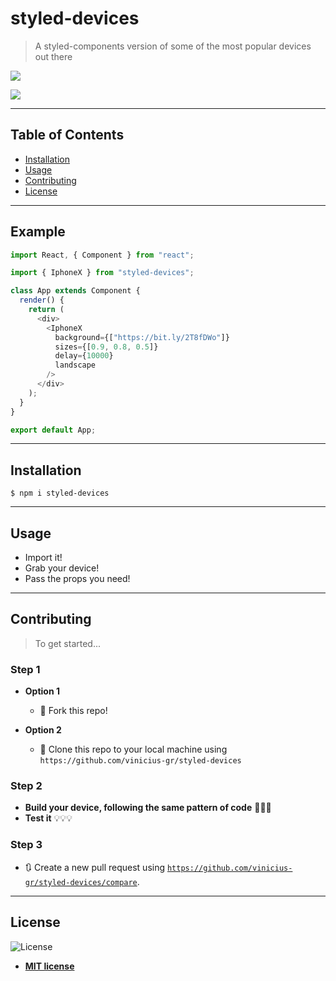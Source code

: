 # styled-devices

> A styled-components version of some of the most popular devices out there

![](https://img.shields.io/npm/v/styled-devices.svg)

![](https://img.shields.io/npm/dw/styled-devices.svg)

---

## Table of Contents

- [Installation](#installation)
- [Usage](#usage)
- [Contributing](#contributing)
- [License](#license)

---

## Example

```javascript
import React, { Component } from "react";

import { IphoneX } from "styled-devices";

class App extends Component {
  render() {
    return (
      <div>
        <IphoneX
          background={["https://bit.ly/2T8fDWo"]}
          sizes={[0.9, 0.8, 0.5]}
          delay={10000}
          landscape
        />
      </div>
    );
  }
}

export default App;
```

---

## Installation

```shell
$ npm i styled-devices
```

---

## Usage

- Import it!
- Grab your device!
- Pass the props you need!

---

## Contributing

> To get started...

### Step 1

- **Option 1**

  - 🍴 Fork this repo!

- **Option 2**
  - 👯 Clone this repo to your local machine using `https://github.com/vinicius-gr/styled-devices`

### Step 2

- **Build your device, following the same pattern of code** 🔨🔨🔨
- **Test it** 💡💡💡

### Step 3

- 🔃 Create a new pull request using <a href="https://github.com/joanaz/HireDot2/compare/" target="_blank">`https://github.com/vinicius-gr/styled-devices/compare`</a>.

---

## License

![License](https://img.shields.io/github/license/vinicius-gr/styled-devices.svg)

- **[MIT license](http://opensource.org/licenses/mit-license.php)**
